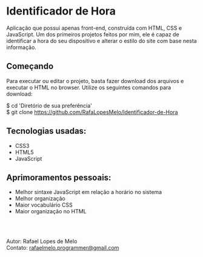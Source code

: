 # Identificador de Hora

Aplicação que possui apenas front-end, construída com HTML, CSS e JavaScript. Um dos primeiros projetos feitos por mim, ele é capaz de identificar a hora do seu dispositivo e alterar o estilo do site com base nesta informação.

## Começando

Para executar ou editar o projeto, basta fazer download dos arquivos e executar o HTML no browser. Utilize os seguintes comandos para download:

$ cd 'Diretório de sua preferência' <br>
$ git clone https://github.com/RafaLopesMelo/Identificador-de-Hora

## Tecnologias usadas:

- CSS3
- HTML5
- JavaScript

## Aprimoramentos pessoais:

- Melhor sintaxe JavaScript em relação a horário no sistema
- Melhor organização
- Maior vocabulário CSS
- Maior organização no HTML

<br><br>

Autor: Rafael Lopes de Melo <br>
Contato: rafaelmelo.programmer@gmail.com
